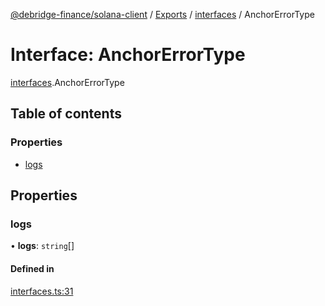 [@debridge-finance/solana-client](../README.md) / [Exports](../modules.md) / [interfaces](../modules/interfaces.md) / AnchorErrorType

# Interface: AnchorErrorType

[interfaces](../modules/interfaces.md).AnchorErrorType

## Table of contents

### Properties

- [logs](interfaces.AnchorErrorType.md#logs)

## Properties

### logs

• **logs**: `string`[]

#### Defined in

[interfaces.ts:31](https://github.com/debridge-finance/solana-contracts-client/blob/1b61583/src/interfaces.ts#L31)
